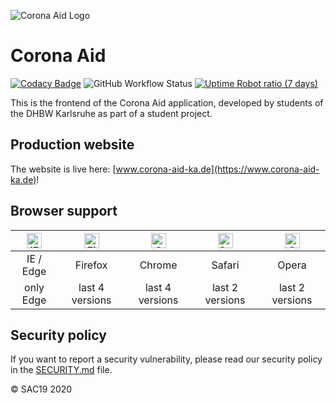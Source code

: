 ![Corona Aid Logo](https://user-images.githubusercontent.com/37160523/84581280-fc464f80-addf-11ea-93a9-fb5daec67018.jpg)

# Corona Aid
[![Codacy Badge](https://api.codacy.com/project/badge/Grade/509bb5a15ad84b808d773a8986cc78c4)](https://app.codacy.com/gh/StudentsAgainstCovid19/corona-aid?utm_source=github.com&utm_medium=referral&utm_content=StudentsAgainstCovid19/corona-aid&utm_campaign=Badge_Grade_Dashboard)
![GitHub Workflow Status](https://img.shields.io/github/workflow/status/StudentsAgainstCovid19/corona-aid/Docker%20Image%20CI?label=Docker%20build)
[![Uptime Robot ratio (7 days)](https://img.shields.io/uptimerobot/ratio/7/m785529158-fd64ee3890bc2e73ec6aaba3)](https://status.corona-aid-ka.de)

This is the frontend of the Corona Aid application, developed by students of the DHBW Karlsruhe as part of a student project.

## Production website
The website is live here: [www.corona-aid-ka.de](https://www.corona-aid-ka.de)!

## Browser support
| [<img src="https://raw.githubusercontent.com/alrra/browser-logos/master/src/edge/edge_48x48.png" alt="IE / Edge" width="24px" height="24px" />](https://www.microsoft.com/de-de/edge) | [<img src="https://raw.githubusercontent.com/alrra/browser-logos/master/src/firefox/firefox_48x48.png" alt="Firefox" width="24px" height="24px" />](https://www.mozilla.org/de/firefox/new/) | [<img src="https://raw.githubusercontent.com/alrra/browser-logos/master/src/chrome/chrome_48x48.png" alt="Chrome" width="24px" height="24px" />](https://www.google.com/intl/de_de/chrome/) | [<img src="https://raw.githubusercontent.com/alrra/browser-logos/master/src/safari/safari_48x48.png" alt="Safari" width="24px" height="24px" />](https://support.apple.com/de_DE/downloads/safari) | [<img src="https://raw.githubusercontent.com/alrra/browser-logos/master/src/opera/opera_48x48.png" alt="Opera" width="24px" height="24px" />](https://www.opera.com/de/download) |
|:-------------------------------------------------------------------------------------------------------------------------------------------------------------------------------------:|:--------------------------------------------------------------------------------------------------------------------------------------------------------------------------------------------:|:-------------------------------------------------------------------------------------------------------------------------------------------------------------------------------------------:|:--------------------------------------------------------------------------------------------------------------------------------------------------------------------------------------------------:|:--------------------------------------------------------------------------------------------------------------------------------------------------------------------------------:|
| IE / Edge                                                                                                                                                                             | Firefox                                                                                                                                                                                      | Chrome                                                                                                                                                                                      | Safari                                                                                                                                                                                             | Opera                                                                                                                                                                            |
| only Edge                                                                                                                                                                             | last 4 versions                                                                                                                                                                              | last 4 versions                                                                                                                                                                             | last 2 versions                                                                                                                                                                                    | last 2 versions                                                                                                                                                                  |

## Security policy
If you want to report a security vulnerability, please read our security policy in the [SECURITY.md](https://github.com/StudentsAgainstCovid19/corona-aid/blob/master/SECURITY.md) file.

© SAC19 2020
